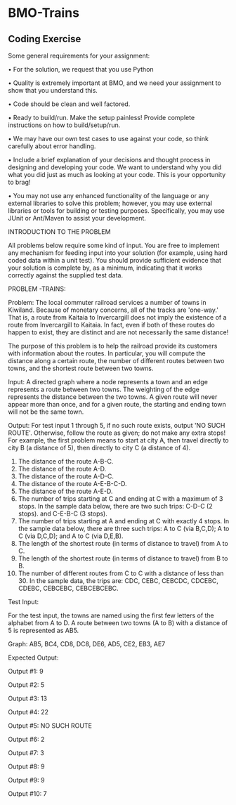 # BMO-Trains

## Coding Exercise

Some general requirements for your assignment:

• For the solution, we request that you use Python 

• Quality is extremely important at BMO, and we need your assignment to show that you understand this.

• Code should be clean and well factored.

• Ready to build/run. Make the setup painless!  Provide complete instructions on how to build/setup/run.  

• We may have our own test cases to use against your code, so think carefully about error handling.

• Include a brief explanation of your decisions and thought process in designing and developing your code.  We want to understand why you did what you did just as much as looking at your code.  This is your opportunity to brag!

• You may not use any enhanced functionality of the language or any external libraries to solve this problem; however, you may use external libraries or tools for building or testing purposes. Specifically, you may use JUnit or Ant/Maven to assist your development.  


INTRODUCTION TO THE PROBLEM

All problems below require some kind of input. You are free to implement any mechanism for feeding input into your solution (for example, using hard coded data within a unit test).  You should provide sufficient evidence that your solution is complete by, as a minimum, indicating that it works correctly against the supplied test data.

PROBLEM -TRAINS:

Problem:  The local commuter railroad services a number of towns in Kiwiland.  Because of monetary concerns, all of the tracks are 'one-way.' That is, a route from Kaitaia to Invercargill does not imply the existence of a route from Invercargill to Kaitaia.  In fact, even if both of these routes do happen to exist, they are distinct and are not necessarily the same distance!

The purpose of this problem is to help the railroad provide its customers with information about the routes.  In particular, you will compute the distance along a certain route, the number of different routes between two
towns, and the shortest route between two towns.

Input:  A directed graph where a node represents a town and an edge represents a route between two towns.  The weighting of the edge represents the distance between the two towns.  A given route will never appear more than once, and for a given route, the starting and ending town will not be the same town.

Output: For test input 1 through 5, if no such route exists, output 'NO SUCH ROUTE'.  Otherwise, follow the route as given; do not make any extra stops!  For example, the first problem means to start at city A, then 
travel directly to city B (a distance of 5), then directly to city C (a distance of 4).

1. The distance of the route A-B-C.
2. The distance of the route A-D.
3. The distance of the route A-D-C.
4. The distance of the route A-E-B-C-D.
5. The distance of the route A-E-D.
6. The number of trips starting at C and ending at C with a maximum of 3
stops.  In the sample data below, there are two such trips: C-D-C (2
stops). and C-E-B-C (3 stops).
7. The number of trips starting at A and ending at C with exactly 4 stops.
In the sample data below, there are three such trips: A to C (via B,C,D); A
to C (via D,C,D); and A to C (via D,E,B).
8. The length of the shortest route (in terms of distance to travel) from A
to C.
9. The length of the shortest route (in terms of distance to travel) from B
to B.
10. The number of different routes from C to C with a distance of less than 30.
In the sample data, the trips are: CDC, CEBC, CEBCDC, CDCEBC, CDEBC,
CEBCEBC, CEBCEBCEBC.

Test Input:

For the test input, the towns are named using the first few letters of the alphabet from A to D.  A route between two towns (A to B) with a distance of 5 is represented as AB5.

Graph: AB5, BC4, CD8, DC8, DE6, AD5, CE2, EB3, AE7

Expected Output:

Output #1: 9

Output #2: 5

Output #3: 13

Output #4: 22

Output #5: NO SUCH ROUTE

Output #6: 2

Output #7: 3

Output #8: 9

Output #9: 9

Output #10: 7
